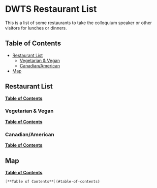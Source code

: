# DWTS Restaurant List
This is a list of some restaurants to take the colloquium speaker or other visitors for lunches or dinners. 
## Table of Contents

- [Restaurant List](#restaurant-list)
	- [Vegetarian & Vegan](#veg)
	- [Canadian/American](#canam)
- [Map](#map)

##  Restaurant List
[**Table of Contents**](#table-of-contents)

### Vegetarian & Vegan
[**Table of Contents**](#table-of-contents)

### Canadian/American
[**Table of Contents**](#table-of-contents)

## Map
[**Table of Contents**](#table-of-contents)

```
[**Table of Contents**](#table-of-contents)
```
<!--stackedit_data:
eyJoaXN0b3J5IjpbMTQwNDU4MDEwNSwtMTAzNTIxNjk0NCwxMD
cwODY1OTc5XX0=
-->
